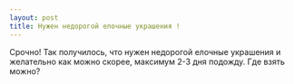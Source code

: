 ```yaml
---
layout: post 
title: Нужен недорогой елочные украшения ! 
--- 
```

Срочно! Так получилось, что нужен недорогой елочные украшения и желательно как можно скорее, максимум 2-3 дня подожду. Где взять можно?
